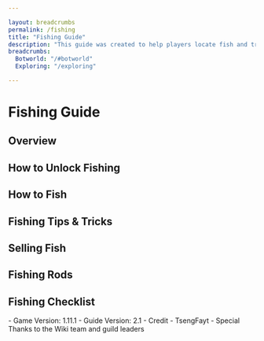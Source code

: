 ```yaml
---

layout: breadcrumbs
permalink: /fishing
title: "Fishing Guide"
description: "This guide was created to help players locate fish and track their collection and its value. It also includes a basic breakdown of how to unlock fishing and tips for catching what you need!"
breadcrumbs:
  Botworld: "/#botworld"
  Exploring: "/exploring"

---
```


# Fishing Guide
## Overview
## How to Unlock Fishing
## How to Fish
## Fishing Tips & Tricks
## Selling Fish
## Fishing Rods
## Fishing Checklist

<div markdown="1" class=" ghcms ghcms-version">
- Game Version: 1.11.1 - Guide Version: 2.1
- Credit - TsengFayt - Special Thanks to the Wiki team and guild leaders
</div>
